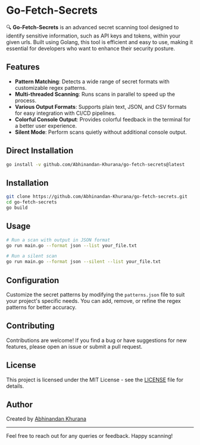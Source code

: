 # Go-Fetch-Secrets

🔍 **Go-Fetch-Secrets** is an advanced secret scanning tool designed to identify sensitive information, such as API keys and tokens, within your given urls.
Built using Golang, this tool is efficient and easy to use, making it essential for developers who want to enhance their security posture.

## Features

- **Pattern Matching**: Detects a wide range of secret formats with customizable regex patterns.
- **Multi-threaded Scanning**: Runs scans in parallel to speed up the process.
- **Various Output Formats**: Supports plain text, JSON, and CSV formats for easy integration with CI/CD pipelines.
- **Colorful Console Output**: Provides colorful feedback in the terminal for a better user experience.
- **Silent Mode**: Perform scans quietly without additional console output.

## Direct Installation

```bash
go install -v github.com/Abhinandan-Khurana/go-fetch-secrets@latest
```

## Installation

```bash
git clone https://github.com/Abhinandan-Khurana/go-fetch-secrets.git
cd go-fetch-secrets
go build
```

## Usage

```bash
# Run a scan with output in JSON format
go run main.go --format json --list your_file.txt

# Run a silent scan
go run main.go --format json --silent --list your_file.txt
```

## Configuration

Customize the secret patterns by modifying the `patterns.json` file to suit your project's specific needs. You can add, remove, or refine the regex patterns for better accuracy.

## Contributing

Contributions are welcome! If you find a bug or have suggestions for new features, please open an issue or submit a pull request.

## License

This project is licensed under the MIT License - see the [LICENSE](LICENSE) file for details.

## Author

Created by [Abhinandan Khurana](https://github.com/Abhinandan-Khurana)

---

Feel free to reach out for any queries or feedback. Happy scanning!
